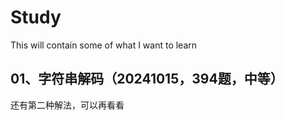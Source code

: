 # Study
This will contain some of what I want to learn

## 01、字符串解码（20241015，394题，中等）

还有第二种解法，可以再看看